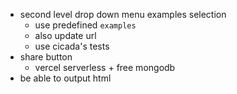 - second level drop down menu examples selection
  - use predefined `examples`
  - also update url
  - use cicada's tests
- share button
  - vercel serverless + free mongodb
- be able to output html
